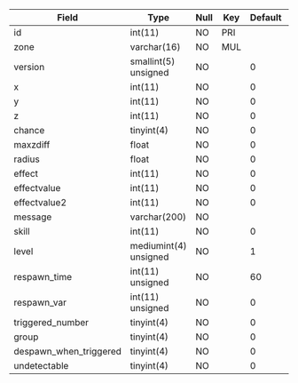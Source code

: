 **Field**|**Type**|**Null**|**Key**|**Default**|**Notes**
-----|-----|-----|-----|-----|-----
id|int(11)|NO|PRI| |auto\_increment
zone|varchar(16)|NO|MUL| | 
version|smallint(5) unsigned|NO| |0| 
x|int(11)|NO| |0| 
y|int(11)|NO| |0| 
z|int(11)|NO| |0| 
chance|tinyint(4)|NO| |0| 
maxzdiff|float|NO| |0| 
radius|float|NO| |0| 
effect|int(11)|NO| |0| 
effectvalue|int(11)|NO| |0| 
effectvalue2|int(11)|NO| |0| 
message|varchar(200)|NO| | | 
skill|int(11)|NO| |0| 
level|mediumint(4) unsigned|NO| |1| 
respawn\_time|int(11) unsigned|NO| |60| 
respawn\_var|int(11) unsigned|NO| |0| 
triggered\_number|tinyint(4)|NO| |0| 
group|tinyint(4)|NO| |0| 
despawn\_when\_triggered|tinyint(4)|NO| |0| 
undetectable|tinyint(4)|NO| |0| 